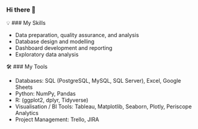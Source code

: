 ### Hi there 👋

💡 ### My Skills
* Data preparation, quality assurance, and analysis
* Database design and modelling
* Dashboard development and reporting
* Exploratory data analysis

🛠️ ### My Tools
- Databases: SQL (PostgreSQL, MySQL, SQL Server), Excel, Google Sheets
- Python: NumPy, Pandas
- R: (ggplot2, dplyr, Tidyverse)
- Visualisation / BI Tools: Tableau, Matplotlib, Seaborn, Plotly, Periscope Analytics
- Project Management: Trello, JIRA

<!--
**nbcarroll/nbcarroll** is a ✨ _special_ ✨ repository because its `README.md` (this file) appears on your GitHub profile.

Here are some ideas to get you started:

- 🔭 I’m currently working on ...
- 🌱 I’m currently learning ...
- 👯 I’m looking to collaborate on ...
- 🤔 I’m looking for help with ...
- 💬 Ask me about ...
- 📫 How to reach me: ...
- 😄 Pronouns: ...
- ⚡ Fun fact: ...
-->
